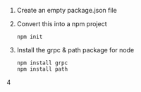 1. Create an empty package.json file

2. Convert this into a npm project
    ```
    npm init
    ```

3. Install the grpc & path package for node
    ```
    npm install grpc
    npm install path
    ```

4